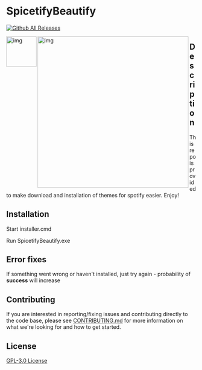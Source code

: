 # SpicetifyBeautify

[![Github All Releases](https://img.shields.io/github/downloads/RALFIYKA/SpicetifyBeautify/total.svg)]()

<img src="https://user-images.githubusercontent.com/72037566/111373788-3eb0fb80-8694-11eb-94b8-d266ba8e9c58.png" alt="img" align="left" width="80px"> 
<img src="https://user-images.githubusercontent.com/47676479/111206716-a39b2180-85c0-11eb-8cb1-902e2a5b3641.png" alt="img" align="left" width="400px">

## Description

This repo is provided to make download and installation of themes for spotify easier. Enjoy!

## Installation

Start installer.cmd

Run SpicetifyBeautify.exe

## Error fixes

If something went wrong or haven't installed, just try again - probability of **success** will increase

## Contributing

If you are interested in reporting/fixing issues and contributing directly to the code base, please see [CONTRIBUTING.md](https://github.com/RALFIYKA/SpicetifyBeautify/blob/main/CONTRIBUTING.md) for more information on what we're looking for and how to get started.

## License

[GPL-3.0 License](https://github.com/RALFIYKA/Spicetify-themes-app/blob/main/LICENSE)
